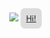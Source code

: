 <html>
  <head>
  </head>
  <body>
    <img src="https://media.discordapp.net/attachments/1041599699397914644/1074943779955539968/c0ada714b7573220-.gif?width=1079&height=564">
    <a style="padding: 10px;background: #ddd;border-radius: 8px;" href="">Hi!</a>
  </body>
  </html>
  
